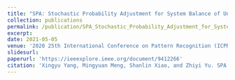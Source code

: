 ```yaml
---
title: "SPA: Stochastic Probability Adjustment for System Balance of Unsupervised SNNs"
collection: publications
permalink: /publication/SPA_Stochastic_Probability_Adjustment_for_System_Balance_of_Unsupervised_SNNs
excerpt: 
date: 2021-05-05
venue: '2020 25th International Conference on Pattern Recognition (ICPR)'
slidesurl: 
paperurl: 'https://ieeexplore.ieee.org/document/9412266'
citation: 'Xingyu Yang, Mingyuan Meng, Shanlin Xiao, and Zhiyi Yu. SPA: Stochastic Probability Adjustment for System Balance of Unsupervised SNNs. In International Conference on Pattern Recognition (ICPR), pages, 6417-6424, 2021.'
---
```

